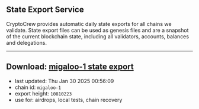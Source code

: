 ## State Export Service
CryptoCrew provides automatic daily state exports for all chains we validate. State export files can be used as genesis files and are a snapshot of the current blockchain state, including all validators, accounts, balances and delegations.

---
**Download: [migaloo-1 state export](https://dl-eu2.ccvalidators.com/SERVICE/migaloo/migaloo-1_export_10810223.json)**
---

- last updated: Thu Jan 30 2025 00:56:09
- chain id: `migaloo-1`
- export height: `10810223`
- use for: airdrops, local tests, chain recovery
